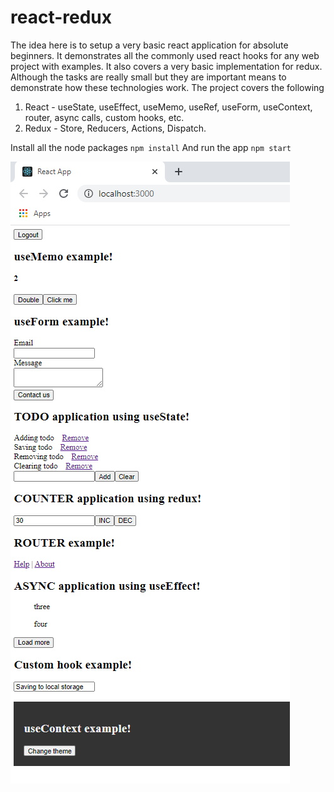 # react-redux

The idea here is to setup a very basic react application for absolute beginners. It demonstrates all the commonly used react hooks for any web project with examples. It also covers a very basic implementation for redux. Although the tasks are really small but they are important means to demonstrate how these technologies work. The project covers the following

1. React - useState, useEffect, useMemo, useRef, useForm, useContext, router, async calls, custom hooks, etc.
2. Redux - Store, Reducers, Actions, Dispatch.

Install all the node packages `npm install`
And run the app `npm start`

<img src="Application.jpg" />
